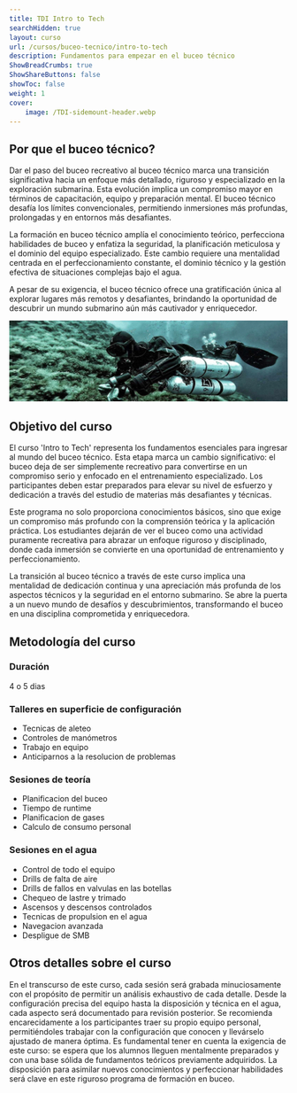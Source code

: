 ```yaml
---
title: TDI Intro to Tech
searchHidden: true
layout: curso
url: /cursos/buceo-tecnico/intro-to-tech
description: Fundamentos para empezar en el buceo técnico
ShowBreadCrumbs: true
ShowShareButtons: false
showToc: false
weight: 1
cover:
    image: /TDI-sidemount-header.webp
---
```

## Por que el buceo técnico?
Dar el paso del buceo recreativo al buceo técnico marca una transición significativa hacia un enfoque más detallado, riguroso y especializado en la exploración submarina. Esta evolución implica un compromiso mayor en términos de capacitación, equipo y preparación mental. El buceo técnico desafía los límites convencionales, permitiendo inmersiones más profundas, prolongadas y en entornos más desafiantes.

La formación en buceo técnico amplía el conocimiento teórico, perfecciona habilidades de buceo y enfatiza la seguridad, la planificación meticulosa y el dominio del equipo especializado. Este cambio requiere una mentalidad centrada en el perfeccionamiento constante, el dominio técnico y la gestión efectiva de situaciones complejas bajo el agua.

A pesar de su exigencia, el buceo técnico ofrece una gratificación única al explorar lugares más remotos y desafiantes, brindando la oportunidad de descubrir un mundo submarino aún más cautivador y enriquecedor.

![sidemount](/sidemount3.webp)
## Objetivo del curso

El curso 'Intro to Tech' representa los fundamentos esenciales para ingresar al mundo del buceo técnico. Esta etapa marca un cambio significativo: el buceo deja de ser simplemente recreativo para convertirse en un compromiso serio y enfocado en el entrenamiento especializado. Los participantes deben estar preparados para elevar su nivel de esfuerzo y dedicación a través del estudio de materias más desafiantes y técnicas.

Este programa no solo proporciona conocimientos básicos, sino que exige un compromiso más profundo con la comprensión teórica y la aplicación práctica. Los estudiantes dejarán de ver el buceo como una actividad puramente recreativa para abrazar un enfoque riguroso y disciplinado, donde cada inmersión se convierte en una oportunidad de entrenamiento y perfeccionamiento.

La transición al buceo técnico a través de este curso implica una mentalidad de dedicación continua y una apreciación más profunda de los aspectos técnicos y la seguridad en el entorno submarino. Se abre la puerta a un nuevo mundo de desafíos y descubrimientos, transformando el buceo en una disciplina comprometida y enriquecedora.

## Metodología del curso
### Duración
4 o 5 dias

### Talleres en superficie de configuración
  * Tecnicas de aleteo
  * Controles de manómetros
  * Trabajo en equipo
  * Anticiparnos a la resolucion de problemas
### Sesiones de teoría
  * Planificacion del buceo
  * Tiempo de runtime
  * Planificacion de gases
  * Calculo de consumo personal
### Sesiones en el agua
  * Control de todo el equipo
  * Drills de falta de aire
  * Drills de fallos en valvulas en las botellas
  * Chequeo de lastre y trimado
  * Ascensos y descensos controlados
  * Tecnicas de propulsion en el agua
  * Navegacion avanzada
  * Despligue de SMB



## Otros detalles sobre el curso 
En el transcurso de este curso, cada sesión será grabada minuciosamente con el propósito de permitir un análisis exhaustivo de cada detalle. Desde la configuración precisa del equipo hasta la disposición y técnica en el agua, cada aspecto será documentado para revisión posterior. Se recomienda encarecidamente a los participantes traer su propio equipo personal, permitiéndoles trabajar con la configuración que conocen y llevárselo ajustado de manera óptima. Es fundamental tener en cuenta la exigencia de este curso: se espera que los alumnos lleguen mentalmente preparados y con una base sólida de fundamentos teóricos previamente adquiridos. La disposición para asimilar nuevos conocimientos y perfeccionar habilidades será clave en este riguroso programa de formación en buceo.